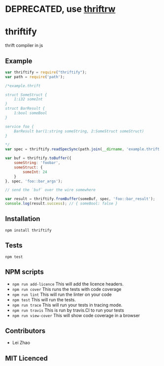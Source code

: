 # DEPRECATED, use [thriftrw](https://github.com/thriftrw/thriftrw-node)

# thriftify

<!--
    [![build status][build-png]][build]
    [![Coverage Status][cover-png]][cover]
    [![Davis Dependency status][dep-png]][dep]
-->

<!-- [![NPM][npm-png]][npm] -->

thrift compiler in js

## Example

```js
var thriftify = require("thriftify");
var path = require('path');

/*example.thrift

struct SomeStruct {
    1:i32 someInt
}
struct BarResult {
    1:bool someBool
}

service foo {
    BarResult bar(1:string someString, 2:SomeStruct someStruct)
}

*/
var spec = thriftify.readSpecSync(path.join(__dirname, 'example.thrift'));

var buf = thriftify.toBuffer({
    someString: 'foobar',
    someStruct: {
        someInt: 24
    }
}, spec, 'foo::bar_args');

// send the `buf` over the wire somewhere

var result = thriftify.fromBuffer(someBuf, spec, 'foo::bar_result');
console.log(result.success); // { someBool: false }
```

## Installation

`npm install thriftify`

## Tests

`npm test`

## NPM scripts

 - `npm run add-licence` This will add the licence headers.
 - `npm run cover` This runs the tests with code coverage
 - `npm run lint` This will run the linter on your code
 - `npm test` This will run the tests.
 - `npm run trace` This will run your tests in tracing mode.
 - `npm run travis` This is run by travis.CI to run your tests
 - `npm run view-cover` This will show code coverage in a browser

## Contributors

 - Lei Zhao

## MIT Licenced

  [build-png]: https://secure.travis-ci.org/uber/thriftify.png
  [build]: https://travis-ci.org/uber/thriftify
  [cover-png]: https://coveralls.io/repos/uber/thriftify/badge.png
  [cover]: https://coveralls.io/r/uber/thriftify
  [dep-png]: https://david-dm.org/uber/thriftify.png
  [dep]: https://david-dm.org/uber/thriftify
  [test-png]: https://ci.testling.com/uber/thriftify.png
  [tes]: https://ci.testling.com/uber/thriftify
  [npm-png]: https://nodei.co/npm/thriftify.png?stars&downloads
  [npm]: https://nodei.co/npm/thriftify
